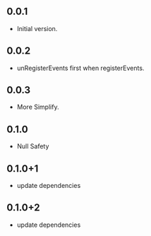 ## 0.0.1

- Initial version.

## 0.0.2

- unRegisterEvents first when registerEvents.

## 0.0.3

- More Simplify.

## 0.1.0

- Null Safety

## 0.1.0+1

- update dependencies

## 0.1.0+2

- update dependencies